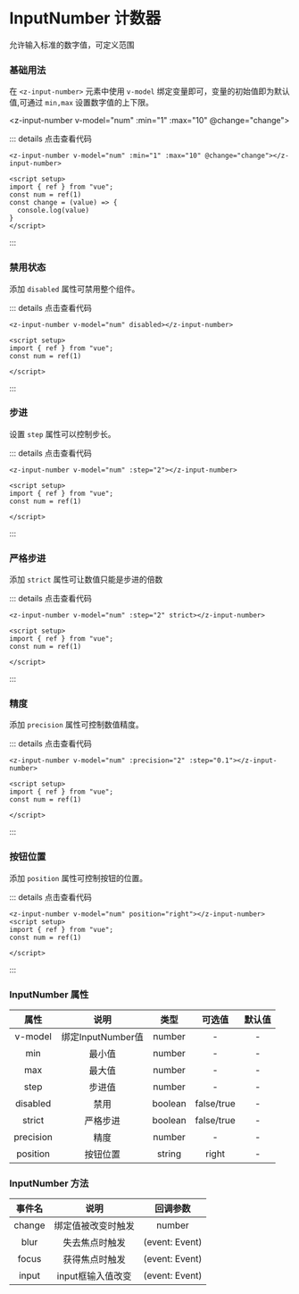 # InputNumber 计数器

允许输入标准的数字值，可定义范围

### 基础用法

在 `<z-input-number>` 元素中使用   `v-model` 绑定变量即可，变量的初始值即为默认值,可通过 `min,max` 设置数字值的上下限。

<z-input-number v-model="num" :min="1" :max="10" @change="change"></z-input-number>


<script setup>
import { ref } from "vue";
const num = ref(1)
const num1 = ref(1)
const num2 = ref(1)
const num3 = ref(1)
const num4 = ref(1)
const num6 = ref(1)


const change = (value) => {
  console.log(value)
}

</script>



::: details 点击查看代码
```vue
<z-input-number v-model="num" :min="1" :max="10" @change="change"></z-input-number>

<script setup>
import { ref } from "vue";
const num = ref(1)
const change = (value) => {
  console.log(value)
}
</script>
```
:::





### 禁用状态


添加 `disabled` 属性可禁用整个组件。


<z-input-number v-model="num1" disabled></z-input-number>

::: details 点击查看代码
```vue
<z-input-number v-model="num" disabled></z-input-number>

<script setup>
import { ref } from "vue";
const num = ref(1)

</script>
```
:::




### 步进


设置 `step` 属性可以控制步长。

<z-input-number v-model="num2" :step="2"></z-input-number>

::: details 点击查看代码
```vue
<z-input-number v-model="num" :step="2"></z-input-number>

<script setup>
import { ref } from "vue";
const num = ref(1)

</script>
```
:::


### 严格步进

添加 `strict` 属性可让数值只能是步进的倍数


<z-input-number v-model="num3" :step="2" strict></z-input-number>


::: details 点击查看代码
```vue
<z-input-number v-model="num" :step="2" strict></z-input-number>

<script setup>
import { ref } from "vue";
const num = ref(1)

</script>
```
:::

### 精度

添加 `precision` 属性可控制数值精度。

<z-input-number v-model="num4" :precision="2" :step="0.1"></z-input-number>


::: details 点击查看代码
```vue
<z-input-number v-model="num" :precision="2" :step="0.1"></z-input-number>

<script setup>
import { ref } from "vue";
const num = ref(1)

</script>
```
:::



### 按钮位置

添加 `position` 属性可控制按钮的位置。

<z-input-number v-model="num6" position="right"></z-input-number>


::: details 点击查看代码
```vue
<z-input-number v-model="num" position="right"></z-input-number>
<script setup>
import { ref } from "vue";
const num = ref(1)

</script>
```
:::



### InputNumber 属性

|    属性      |       说明      |     类型       |  可选值               |     默认值     |
|:------------:|:--------------:|:--------------:|:------------------:|:----------------:|
| v-model        | 绑定InputNumber值       | number      | -             | -             | -            |
| min          | 最小值       | number      | -             | -             | -Infinity             |
| max          | 最大值       | number      | -             | -             | Infinity             |
| step         | 步进值       | number      | -             | -             | 1             |
| disabled     | 禁用       | boolean     | false/true         | -             | false             |
| strict       | 严格步进       | boolean     | false/true          | -             | false             |
| precision    | 精度       | number      | -             | -             | -             |
| position     | 按钮位置       | string      | right         | -             | -       |


### InputNumber 方法
|    事件名      |       说明      |     回调参数       | 
|:------------:|:--------------:|:------------------:|
| change       | 绑定值被改变时触发       | number      |
| blur         | 失去焦点时触发       | (event: Event)      |
| focus        | 获得焦点时触发       | (event: Event)      |
| input      | input框输入值改变       | (event: Event)      |





